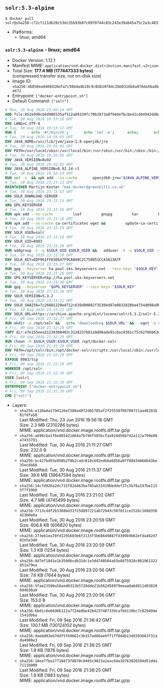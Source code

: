 ## `solr:5.3-alpine`

```console
$ docker pull solr@sha256:c72cf111db20c53dc35b93b87c0970744c83c243e39ab45a75c2a3c4831698fe
```

-	Platforms:
	-	linux; amd64

### `solr:5.3-alpine` - linux; amd64

-	Docker Version: 1.12.1
-	Manifest MIME: `application/vnd.docker.distribution.manifest.v2+json`
-	Total Size: **177.4 MB (177447333 bytes)**  
	(compressed transfer size, not on-disk size)
-	Image ID: `sha256:4b858ea8466d18efa7c50b4a4b10c9c0db10f84c2bb0316b6a976da56adbe672`
-	Entrypoint: `["docker-entrypoint.sh"]`
-	Default Command: `["solr"]`

```dockerfile
# Mon, 29 Aug 2016 23:49:14 GMT
ADD file:852e9d0cb9d906535af512a89339fc70b2873a0f94defbcbe41cd44942dd6ac8 in / 
# Tue, 30 Aug 2016 19:53:16 GMT
ENV LANG=C.UTF-8
# Tue, 30 Aug 2016 19:53:17 GMT
RUN { 		echo '#!/bin/sh'; 		echo 'set -e'; 		echo; 		echo 'dirname "$(dirname "$(readlink -f "$(which javac || which java)")")"'; 	} > /usr/local/bin/docker-java-home 	&& chmod +x /usr/local/bin/docker-java-home
# Tue, 30 Aug 2016 19:56:05 GMT
ENV JAVA_HOME=/usr/lib/jvm/java-1.8-openjdk/jre
# Tue, 30 Aug 2016 19:56:05 GMT
ENV PATH=/usr/local/sbin:/usr/local/bin:/usr/sbin:/usr/bin:/sbin:/bin:/usr/lib/jvm/java-1.8-openjdk/jre/bin:/usr/lib/jvm/java-1.8-openjdk/bin
# Tue, 30 Aug 2016 19:56:05 GMT
ENV JAVA_VERSION=8u92
# Tue, 30 Aug 2016 19:56:05 GMT
ENV JAVA_ALPINE_VERSION=8.92.14-r1
# Tue, 30 Aug 2016 19:56:10 GMT
RUN set -x 	&& apk add --no-cache 		openjdk8-jre="$JAVA_ALPINE_VERSION" 	&& [ "$JAVA_HOME" = "$(docker-java-home)" ]
# Tue, 30 Aug 2016 23:15:13 GMT
MAINTAINER Martijn Koster "mak-docker@greenhills.co.uk"
# Tue, 30 Aug 2016 23:15:13 GMT
ARG SOLR_DOWNLOAD_SERVER
# Tue, 30 Aug 2016 23:15:13 GMT
ARG GPG_KEYSERVER
# Tue, 30 Aug 2016 23:15:16 GMT
RUN apk add --no-cache         lsof         gnupg         tar         bash
# Tue, 30 Aug 2016 23:15:18 GMT
RUN apk add --no-cache ca-certificates wget &&         update-ca-certificates
# Tue, 30 Aug 2016 23:15:19 GMT
ENV SOLR_USER=solr
# Tue, 30 Aug 2016 23:15:19 GMT
ENV SOLR_UID=8983
# Tue, 30 Aug 2016 23:15:20 GMT
RUN addgroup -S -g $SOLR_UID $SOLR_USER &&   adduser -S -u $SOLR_UID -g $SOLR_USER $SOLR_USER
# Tue, 30 Aug 2016 23:15:20 GMT
ENV SOLR_KEY=EDF961FF03E647F9CA8A9C2C758051CCA3A13A7F
# Tue, 30 Aug 2016 23:15:27 GMT
RUN gpg --keyserver ha.pool.sks-keyservers.net --recv-keys "$SOLR_KEY"
# Tue, 30 Aug 2016 23:15:28 GMT
ENV GPG_KEYSERVER=hkp://ha.pool.sks-keyservers.net
# Tue, 30 Aug 2016 23:15:30 GMT
RUN gpg --keyserver "$GPG_KEYSERVER" --recv-keys "$SOLR_KEY"
# Tue, 30 Aug 2016 23:15:30 GMT
ENV SOLR_VERSION=5.3.2
# Tue, 30 Aug 2016 23:15:31 GMT
ENV SOLR_SHA256=7c26601229ed712c639d00882f35304d87e0032028be4754d098a9b694877f48
# Tue, 30 Aug 2016 23:15:31 GMT
ENV SOLR_URL=https://archive.apache.org/dist/lucene/solr/5.3.2/solr-5.3.2.tgz
# Fri, 09 Sep 2016 21:32:27 GMT
RUN mkdir -p /opt/solr &&   echo "downloading $SOLR_URL" &&   wget -q $SOLR_URL -O /opt/solr.tgz &&   echo "downloading $SOLR_URL.asc" &&   wget -q $SOLR_URL.asc -O /opt/solr.tgz.asc &&   echo "$SOLR_SHA256 */opt/solr.tgz" | sha256sum -c - &&   (>&2 ls -l /opt/solr.tgz /opt/solr.tgz.asc) &&   gpg --batch --verify /opt/solr.tgz.asc /opt/solr.tgz &&   tar -C /opt/solr --extract --file /opt/solr.tgz --strip-components=1 &&   rm /opt/solr.tgz* &&   rm -Rf /opt/solr/docs/ &&   mkdir -p /opt/solr/server/solr/lib /opt/solr/server/solr/mycores &&   sed -i -e 's/#SOLR_PORT=8983/SOLR_PORT=8983/' /opt/solr/bin/solr.in.sh &&   sed -i -e '/-Dsolr.clustering.enabled=true/ a SOLR_OPTS="$SOLR_OPTS -Dsun.net.inetaddr.ttl=60 -Dsun.net.inetaddr.negative.ttl=60"' /opt/solr/bin/solr.in.sh &&   chown -R $SOLR_USER:$SOLR_USER /opt/solr &&   mkdir /docker-entrypoint-initdb.d /opt/docker-solr/
# Fri, 09 Sep 2016 21:32:28 GMT
COPY dir:e7e155eea31238308402c3128237b81a9d96ede91c8ac8361c75c62f06b63e9b in /opt/docker-solr/scripts 
# Fri, 09 Sep 2016 21:32:29 GMT
RUN chown -R $SOLR_USER:$SOLR_USER /opt/docker-solr
# Fri, 09 Sep 2016 21:32:29 GMT
ENV PATH=/opt/solr/bin:/opt/docker-solr/scripts:/usr/local/sbin:/usr/local/bin:/usr/sbin:/usr/bin:/sbin:/bin:/usr/lib/jvm/java-1.8-openjdk/jre/bin:/usr/lib/jvm/java-1.8-openjdk/bin
# Fri, 09 Sep 2016 21:32:29 GMT
EXPOSE 8983/tcp
# Fri, 09 Sep 2016 21:32:29 GMT
WORKDIR /opt/solr
# Fri, 09 Sep 2016 21:32:30 GMT
USER [solr]
# Fri, 09 Sep 2016 21:32:30 GMT
ENTRYPOINT ["docker-entrypoint.sh"]
# Fri, 09 Sep 2016 21:32:30 GMT
CMD ["solr"]
```

-	Layers:
	-	`sha256:e110a4a1794126ef308a49f2d65785af2f25538f06700721aad8283b81fdfa58`  
		Last Modified: Thu, 23 Jun 2016 19:56:16 GMT  
		Size: 2.3 MB (2310286 bytes)  
		MIME: application/vnd.docker.image.rootfs.diff.tar.gzip
	-	`sha256:a696cba1f6e865421664a7bf9bf585bcfaa924d56b7d2a112a799e00a7433791`  
		Last Modified: Tue, 30 Aug 2016 21:11:27 GMT  
		Size: 232.0 B  
		MIME: application/vnd.docker.image.rootfs.diff.tar.gzip
	-	`sha256:bc427bd93e958b2f8b2cadc810c692edbba6856a8ff08434066b43be35ec6b68`  
		Last Modified: Tue, 30 Aug 2016 21:11:37 GMT  
		Size: 39.6 MB (39647584 bytes)  
		MIME: application/vnd.docker.image.rootfs.diff.tar.gzip
	-	`sha256:14cfd928a2dc715f82d463ba785ab31419bbddef37c5b76a197be1155f7f59b0`  
		Last Modified: Tue, 30 Aug 2016 23:21:02 GMT  
		Size: 4.7 MB (4745499 bytes)  
		MIME: application/vnd.docker.image.rootfs.diff.tar.gzip
	-	`sha256:7713cddf263368bd31f25d897221a672943c507811ce2526c168d356423b0e0a`  
		Last Modified: Tue, 30 Aug 2016 23:20:59 GMT  
		Size: 606.8 KB (606820 bytes)  
		MIME: application/vnd.docker.image.rootfs.diff.tar.gzip
	-	`sha256:273eb1ea78fd1291603b6f2133f3b68649887fd399b9b62efda462d702e5e340`  
		Last Modified: Tue, 30 Aug 2016 23:20:59 GMT  
		Size: 1.3 KB (1254 bytes)  
		MIME: application/vnd.docker.image.rootfs.diff.tar.gzip
	-	`sha256:8d7ef1841e1b359d6cdb32dc1e3dd748564a63e8d75928c081961322851a79ea`  
		Last Modified: Tue, 30 Aug 2016 23:20:56 GMT  
		Size: 7.6 KB (7644 bytes)  
		MIME: application/vnd.docker.image.rootfs.diff.tar.gzip
	-	`sha256:5fae23590a58aed0313b5728dde21b562d58979eeaa0a6d011d03820994030a9`  
		Last Modified: Tue, 30 Aug 2016 23:20:56 GMT  
		Size: 153.0 B  
		MIME: application/vnd.docker.image.rootfs.diff.tar.gzip
	-	`sha256:6bd1c6e6690b122a7f24e8be42b4237487339cafbb110bc7c829494e1541dbbe`  
		Last Modified: Fri, 09 Sep 2016 21:36:42 GMT  
		Size: 130.1 MB (130124102 bytes)  
		MIME: application/vnd.docker.image.rootfs.diff.tar.gzip
	-	`sha256:daebd03eb7ddf5f69662c3b157ad66ae9ff1ff0d4b13dd393663f31ada4908e3`  
		Last Modified: Fri, 09 Sep 2016 21:36:25 GMT  
		Size: 1.9 KB (1876 bytes)  
		MIME: application/vnd.docker.image.rootfs.diff.tar.gzip
	-	`sha256:18ee7fba17716873f8870c8405c9823a1eac64a10763026594d51dda7111b000`  
		Last Modified: Fri, 09 Sep 2016 21:36:25 GMT  
		Size: 1.9 KB (1883 bytes)  
		MIME: application/vnd.docker.image.rootfs.diff.tar.gzip
